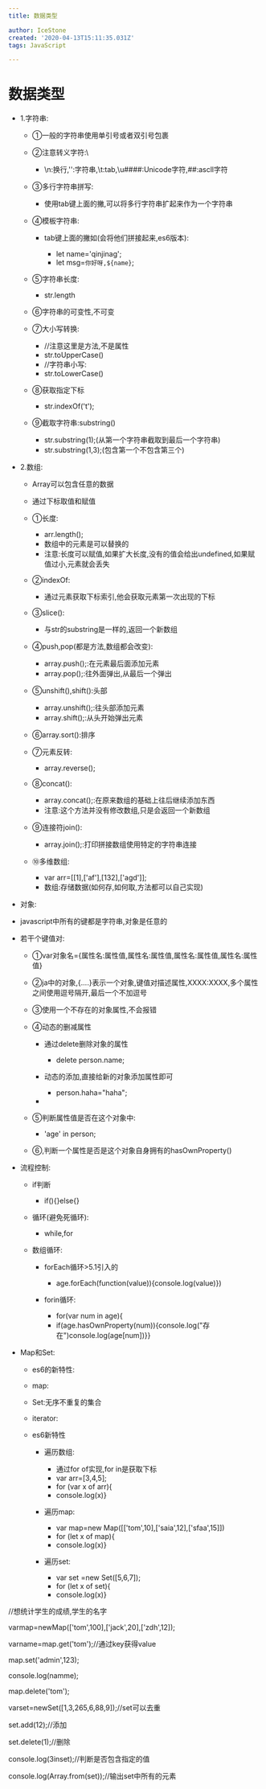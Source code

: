 ```yaml
---
title: 数据类型

author: IceStone
created: '2020-04-13T15:11:35.031Z'
tags: JavaScript

---
```


# 数据类型

* 1.字符串:

    * ①一般的字符串使用单引号或者双引号包裹
    * ②注意转义字符:\

        * \n:换行,\'':字符串,\t:tab,\u####:Unicode字符,\##:ascll字符

    * ③多行字符串拼写:

        * 使用tab键上面的撇,可以将多行字符串扩起来作为一个字符串

    * ④模板字符串:

        * tab键上面的撇如(会将他们拼接起来,es6版本):

            * let name='qinjinag';
            * let msg=`你好呀,${name}`;


    * ⑤字符串长度:

        * str.length

    * ⑥字符串的可变性,不可变
    * ⑦大小写转换:

        * //注意这里是方法,不是属性
        * str.toUpperCase()
        * //字符串小写:
        * str.toLowerCase()

    * ⑧获取指定下标

        * str.indexOf('t');

    * ⑨截取字符串:substring()

        * str.substring(1);(从第一个字符串截取到最后一个字符串)
        * str.substring(1,3);(包含第一个不包含第三个)


 
 
* 2.数组:

    * Array可以包含任意的数据
    * 通过下标取值和赋值
    * ①长度:

        * arr.length();
        * 数组中的元素是可以替换的
        * 注意:长度可以赋值,如果扩大长度,没有的值会给出undefined,如果赋值过小,元素就会丢失

    * ②indexOf:

        * 通过元素获取下标索引,他会获取元素第一次出现的下标

    * ③slice():

        * 与str的substring是一样的,返回一个新数组

    * ④push,pop(都是方法,数组都会改变):

        * array.push();:在元素最后面添加元素
        * array.pop();:往外面弹出,从最后一个弹出

    * ⑤unshift(),shift():头部

        * array.unshift();:往头部添加元素
        * array.shift();:从头开始弹出元素

    * ⑥array.sort():排序
    * ⑦元素反转:

        * array.reverse();

    * ⑧concat():

        * array.concat();:在原来数组的基础上往后继续添加东西
        * 注意:这个方法并没有修改数组,只是会返回一个新数组

    * ⑨连接符join():

        * array.join();:打印拼接数组使用特定的字符串连接

    * ⑩多维数组:

        * var arr=[[1],['af'],[132],['agd']];
        * 数组:存储数据(如何存,如何取,方法都可以自己实现)
 


 
 
* 对象:
* javascript中所有的键都是字符串,对象是任意的
* 若干个键值对:

    * ①var对象名={属性名:属性值,属性名:属性值,属性名:属性值,属性名:属性值}
    * ②ja中的对象,{....}表示一个对象,键值对描述属性,XXXX:XXXX,多个属性之间使用逗号隔开,最后一个不加逗号
    * ③使用一个不存在的对象属性,不会报错
    * ④动态的删减属性

        * 通过delete删除对象的属性

            * delete person.name;

        * 动态的添加,直接给新的对象添加属性即可

            * person.haha="haha";

        *  


    * ⑤判断属性值是否在这个对象中:

        * 'age' in person;

    * ⑥,判断一个属性是否是这个对象自身拥有的hasOwnProperty()

 
 
 
 
 
 
* 流程控制:

    * if判断

        * if(){}else{}

    * 循环(避免死循环):

        * while,for

    * 数组循环:

        * forEach循环>5.1引入的

            * age.forEach(function(value)){console.log(value)})

        * forin循环:

            * for(var num in age){
            * if(age.hasOwnProperty(num)){console.log("存在")console.log(age[num])}}


 

* Map和Set:

    * es6的新特性:
    * map:
    * Set:无序不重复的集合
    * iterator:
    * es6新特性

        * 遍历数组:

            * 通过for of实现,for in是获取下标
            * var arr=[3,4,5];
            * for (var x of arr){
            * console.log(x)}

        * 遍历map:

            * var map=new Map([['tom',10],['saia',12],['sfaa',15]])
            * for (let x of map){
            * console.log(x)}

        * 遍历set:

            * var set =new Set([5,6,7]);
            * for (let x of set){
            * console.log(x)}

 
 

 
 

 
 
 
 
//想统计学生的成绩,学生的名字

varmap=newMap(['tom',100],['jack',20],['zdh',12]);

varname=map.get('tom');//通过key获得value

map.set('admin',123);

console.log(namme);

map.delete('tom');

 
varset=newSet([1,3,265,6,88,9]);//set可以去重

set.add(12);//添加

set.delete(1);//删除

console.log(3inset);//判断是否包含指定的值

console.log(Array.from(set));//输出set中所有的元素

 
 
 
 
